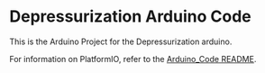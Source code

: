 # Depressurization Arduino Code
This is the Arduino Project for the Depressurization arduino.

For information on PlatformIO, refer to the [Arduino_Code README](../README.md).